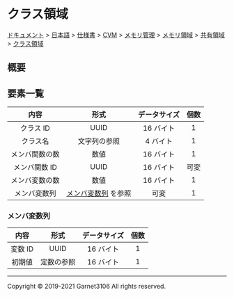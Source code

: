 # クラス領域

[ドキュメント](../../../../../../../index.md) > [日本語](../../../../../../index.md) > [仕様書](../../../../../index.md) > [CVM](../../../../index.md) > [メモリ管理](../../../index.md) > [メモリ領域](../../index.md) > [共有領域](../index.md) > [クラス領域](./index.md)

## 概要

## 要素一覧

|内容|形式|データサイズ|個数|
|:-:|:-:|:-:|:-:|
|クラス ID|UUID|16 バイト|1|
|クラス名|文字列の参照|4 バイト|1|
|メンバ関数の数|数値|16 バイト|1|
|メンバ関数 ID|UUID|16 バイト|可変|
|メンバ変数の数|数値|16 バイト|1|
|メンバ変数列|[メンバ変数列](#メンバ変数列) を参照|可変|1|

### メンバ変数列

|内容|形式|データサイズ|個数|
|:-:|:-:|:-:|:-:|
|変数 ID|UUID|16 バイト|1|
|初期値|定数の参照|16 バイト|1|

---

Copyright © 2019-2021 Garnet3106 All rights reserved.
